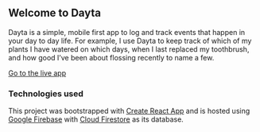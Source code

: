 ## Welcome to Dayta

Dayta is a simple, mobile first app to log and track events that happen in your day to day life. For example, I use Dayta to keep track of which of my plants I have watered on which days, when I last replaced my toothbrush, and how good I’ve been about flossing recently to name a few.

[Go to the live app](https://dayta-768d8.web.app/)

### Technologies used

This project was bootstrapped with [Create React App](https://github.com/facebook/create-react-app)  and is hosted using [Google Firebase](https://firebase.google.com/) with [Cloud Firestore](https://firebase.google.com/docs/firestore) as its database.
